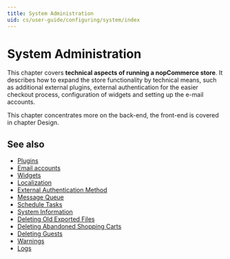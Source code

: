 ```yaml
---
title: System Administration
uid: cs/user-guide/configuring/system/index
---
```


# System Administration

This chapter covers **technical aspects of running a nopCommerce store**. It describes how to expand the store functionality by technical means, such as additional external plugins, external authentication for the easier checkout process, configuration of widgets and setting up the e-mail accounts.

This chapter concentrates more on the back-end, the front-end is covered in chapter Design.

## See also

* [Plugins](xref:cs/user-guide/configuring/system/plugins)
* [Email accounts](xref:cs/user-guide/configuring/system/email-accounts)
* [Widgets](xref:cs/user-guide/configuring/system/widgets/index)
* [Localization](xref:cs/user-guide/configuring/system/localization)
* [External Authentication Method](xref:cs/user-guide/configuring/system/external-authentication/index)
* [Message Queue](xref:cs/user-guide/configuring/system/message-queue)
* [Schedule Tasks](xref:cs/user-guide/configuring/system/schedule-tasks)
* [System Information](xref:cs/user-guide/configuring/system/system-information)
* [Deleting Old Exported Files](xref:cs/user-guide/configuring/system/deleting-old-exported-files)
* [Deleting Abandoned Shopping Carts](xref:cs/user-guide/configuring/system/deleting-abandoned-shopping-carts)
* [Deleting Guests](xref:cs/user-guide/configuring/system/deleting-guests)
* [Warnings](xref:cs/user-guide/configuring/system/warnings)
* [Logs](xref:cs/user-guide/configuring/system/log)